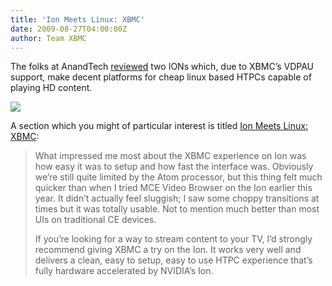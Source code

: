 ```yaml
---
title: 'Ion Meets Linux: XBMC'
date: 2009-08-27T04:00:00Z
author: Team XBMC
---
```

The folks at AnandTech [reviewed](https://www.anandtech.com/mb/showdoc.aspx?i=3630) two IONs which, due to XBMC’s VDPAU support, make decent platforms for cheap linux based HTPCs capable of playing HD content.

 [![](../../donj/files/ionmainboards.jpg)](../../donj/files/ionmainboards.jpg)

 A section which you might of particular interest is titled [Ion Meets Linux: XBMC](https://www.anandtech.com/mb/showdoc.aspx?i=3630&amp;p=11):

 
> What impressed me most about the XBMC experience on Ion was how easy it was to setup and how fast the interface was. Obviously we’re still quite limited by the Atom processor, but this thing felt much quicker than when I tried MCE Video Browser on the Ion earlier this year. It didn’t actually feel sluggish; I saw some choppy transitions at times but it was totally usable. Not to mention much better than most UIs on traditional CE devices.
> 
>  If you’re looking for a way to stream content to your TV, I’d strongly recommend giving XBMC a try on the Ion. It works very well and delivers a clean, easy to setup, easy to use HTPC experience that’s fully hardware accelerated by NVIDIA’s Ion.
> 
>   
